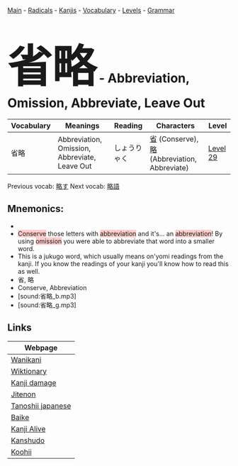 <style> bigfont {font-size: 100px}</style>
[Main](../README.md) -
[Radicals](../radicals.md) -
[Kanjis](../kanjis.md) -
[Vocabulary](../vocabulary.md) -
[Levels](../levels.md) -
[Grammar](../grammar.md)
# <bigfont> 省略</bigfont> - Abbreviation, Omission, Abbreviate, Leave Out 

| Vocabulary | Meanings | Reading | Characters | Level |
| --- | --- | --- | --- | --- |
| 省略 | Abbreviation, Omission, Abbreviate, Leave Out | しょうりゃく |  [省](../kanjis/省.md) (Conserve), [略](../kanjis/略.md) (Abbreviation, Abbreviate) | [Level 29](../levels/wk_level29.md) |

Previous vocab: [略す](略す.md) Next vocab: [略語](略語.md) 

## Mnemonics:

* 
* <span style="background-color:#ffcccb"> Conserve</span> those letters with <span style="background-color:#ffcccb"> abbreviation</span> and it's... an <span style="background-color:#ffcccb"> abbreviation</span>! By using <span style="background-color:#ffcccb"> omission</span> you were able to abbreviate that word into a smaller word.
* This is a jukugo word, which usually means on'yomi readings from the kanji. If you know the readings of your kanji you'll know how to read this as well.
* 省, 略
* Conserve, Abbreviation
* [sound:省略_b.mp3]
* [sound:省略_g.mp3]


## Links 

| Webpage |
| --- |
| [Wanikani          ](https://www.wanikani.com/kanji/省略) |
| [Wiktionary        ](https://en.wiktionary.org/wiki/省略) |
| [Kanji damage      ](http://www.kanjidamage.com/kanji/search?utf8=✓&q=省略) |
| [Jitenon           ](https://jitenon.com/kanji/省略) |
| [Tanoshii japanese ](https://www.tanoshiijapanese.com/dictionary/kanji.cfm?k=省略) |
| [Baike             ](https://baike.baidu.com/item/省略) |
| [Kanji Alive       ](https://app.kanjialive.com/省略) |
| [Kanshudo          ](https://www.kanshudo.com/searchmn?q=省略) |
| [Koohii            ](https://kanji.koohii.com/study/kanji/省略) |
